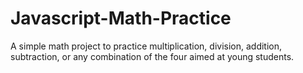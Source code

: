 # Javascript-Math-Practice
A simple math project to practice multiplication, division, addition, subtraction, or any combination of the four aimed at young students.
